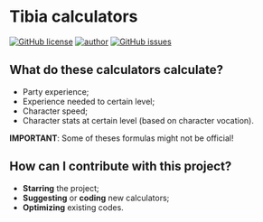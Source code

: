 # Tibia calculators
[![GitHub license](https://img.shields.io/github/license/kevinnicolasbq/tibia-calculators)](https://github.com/kevinnicolasbq/tibia-calculators/blob/master/LICENSE)
[![author](https://img.shields.io/badge/author-kevinnicolasbq-2f4f4f)](https://github.com/kevinnicolasbq)
[![GitHub issues](https://img.shields.io/github/issues/kevinnicolasbq/tibia-calculators)](https://github.com/kevinnicolasbq/tibia-calculators/issues)

## What do these calculators calculate?

* Party experience;
* Experience needed to certain level;
* Character speed;
* Character stats at certain level (based on character vocation).

**IMPORTANT**:
Some of theses formulas might not be official!

## How can I contribute with this project?

* **Starring** the project;
* **Suggesting** or **coding** new calculators;
* **Optimizing** existing codes.
